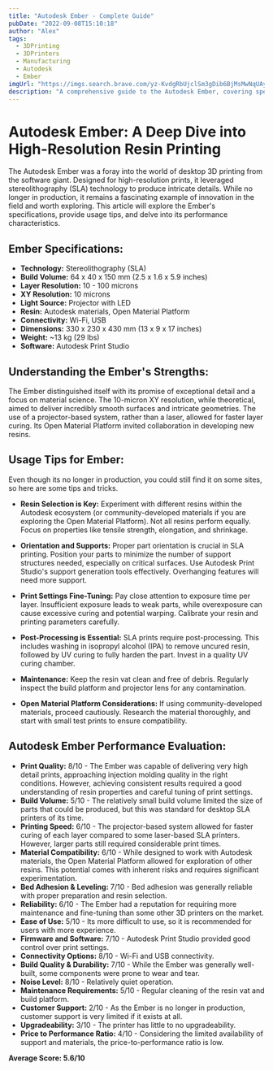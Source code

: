```yaml
---
title: "Autodesk Ember - Complete Guide"
pubDate: "2022-09-08T15:10:18"
author: "Alex"
tags:
  - 3DPrinting
  - 3DPrinters
  - Manufacturing
  - Autodesk
  - Ember
imgUrl: "https://imgs.search.brave.com/yz-KvdgRbUjclSm3gDib6BjMsMwNqUAyK6D7XCHUI5M/rs:fit:860:0:0:0/g:ce/aHR0cHM6Ly9yZXMu/Y2xvdWRpbmFyeS5j/b20vZW5naW5lZXJp/bmctY29tL2ltYWdl/L3VwbG9hZC93XzY0/MCxoXzY0MCxjX2xp/bWl0L2ltYWdlMDAx/X2M4M2dxcS5qcGc"
description: "A comprehensive guide to the Autodesk Ember, covering specifications, usage tips, and comparisons with similar products."
---
```


# Autodesk Ember: A Deep Dive into High-Resolution Resin Printing

The Autodesk Ember was a foray into the world of desktop 3D printing from the software giant. Designed for high-resolution prints, it leveraged stereolithography (SLA) technology to produce intricate details. While no longer in production, it remains a fascinating example of innovation in the field and worth exploring. This article will explore the Ember's specifications, provide usage tips, and delve into its performance characteristics.

## Ember Specifications:

*   **Technology:** Stereolithography (SLA)
*   **Build Volume:** 64 x 40 x 150 mm (2.5 x 1.6 x 5.9 inches)
*   **Layer Resolution:** 10 - 100 microns
*   **XY Resolution:** 10 microns
*   **Light Source:** Projector with LED
*   **Resin:** Autodesk materials, Open Material Platform
*   **Connectivity:** Wi-Fi, USB
*   **Dimensions:** 330 x 230 x 430 mm (13 x 9 x 17 inches)
*   **Weight:** ~13 kg (29 lbs)
*   **Software:** Autodesk Print Studio

## Understanding the Ember's Strengths:

The Ember distinguished itself with its promise of exceptional detail and a focus on material science. The 10-micron XY resolution, while theoretical, aimed to deliver incredibly smooth surfaces and intricate geometries. The use of a projector-based system, rather than a laser, allowed for faster layer curing. Its Open Material Platform invited collaboration in developing new resins.

## Usage Tips for Ember:

Even though its no longer in production, you could still find it on some sites, so here are some tips and tricks.

*   **Resin Selection is Key:**  Experiment with different resins within the Autodesk ecosystem (or community-developed materials if you are exploring the Open Material Platform). Not all resins perform equally. Focus on properties like tensile strength, elongation, and shrinkage.

*   **Orientation and Supports:** Proper part orientation is crucial in SLA printing. Position your parts to minimize the number of support structures needed, especially on critical surfaces. Use Autodesk Print Studio's support generation tools effectively. Overhanging features will need more support.

*   **Print Settings Fine-Tuning:**  Pay close attention to exposure time per layer. Insufficient exposure leads to weak parts, while overexposure can cause excessive curing and potential warping. Calibrate your resin and printing parameters carefully.

*   **Post-Processing is Essential:** SLA prints require post-processing. This includes washing in isopropyl alcohol (IPA) to remove uncured resin, followed by UV curing to fully harden the part. Invest in a quality UV curing chamber.

*   **Maintenance:** Keep the resin vat clean and free of debris. Regularly inspect the build platform and projector lens for any contamination.

*   **Open Material Platform Considerations:** If using community-developed materials, proceed cautiously. Research the material thoroughly, and start with small test prints to ensure compatibility.

## Autodesk Ember Performance Evaluation:

*   **Print Quality:** 8/10 - The Ember was capable of delivering very high detail prints, approaching injection molding quality in the right conditions. However, achieving consistent results required a good understanding of resin properties and careful tuning of print settings.
*   **Build Volume:** 5/10 - The relatively small build volume limited the size of parts that could be produced, but this was standard for desktop SLA printers of its time.
*   **Printing Speed:** 6/10 - The projector-based system allowed for faster curing of each layer compared to some laser-based SLA printers. However, larger parts still required considerable print times.
*   **Material Compatibility:** 6/10 - While designed to work with Autodesk materials, the Open Material Platform allowed for exploration of other resins. This potential comes with inherent risks and requires significant experimentation.
*   **Bed Adhesion & Leveling:** 7/10 - Bed adhesion was generally reliable with proper preparation and resin selection.
*   **Reliability:** 6/10 -  The Ember had a reputation for requiring more maintenance and fine-tuning than some other 3D printers on the market.
*   **Ease of Use:** 5/10 - Its more difficult to use, so it is recommended for users with more experience.
*   **Firmware and Software:** 7/10 - Autodesk Print Studio provided good control over print settings.
*   **Connectivity Options:** 8/10 - Wi-Fi and USB connectivity.
*   **Build Quality & Durability:** 7/10 - While the Ember was generally well-built, some components were prone to wear and tear.
*   **Noise Level:** 8/10 - Relatively quiet operation.
*   **Maintenance Requirements:** 5/10 -  Regular cleaning of the resin vat and build platform.
*   **Customer Support:** 2/10 - As the Ember is no longer in production, customer support is very limited if it exists at all.
*   **Upgradeability:** 3/10 - The printer has little to no upgradeability.
*   **Price to Performance Ratio:** 4/10 - Considering the limited availability of support and materials, the price-to-performance ratio is low.

**Average Score: 5.6/10**
